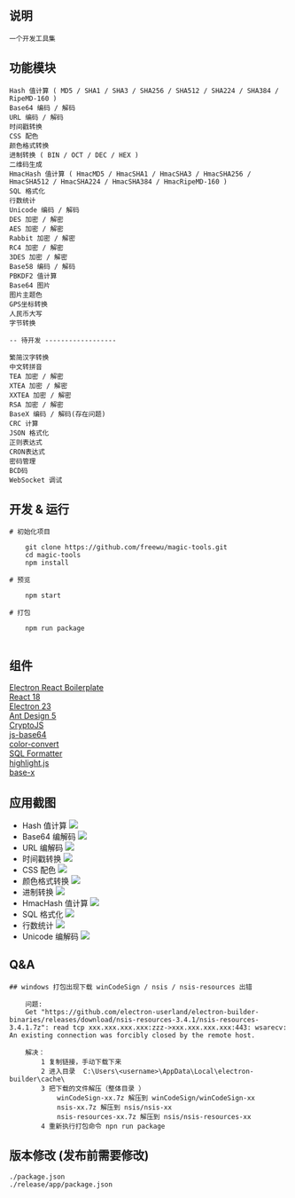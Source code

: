 ## 说明

    一个开发工具集

## 功能模块
```
Hash 值计算 ( MD5 / SHA1 / SHA3 / SHA256 / SHA512 / SHA224 / SHA384 / RipeMD-160 )   
Base64 编码 / 解码
URL 编码 / 解码
时间戳转换
CSS 配色
颜色格式转换
进制转换 ( BIN / OCT / DEC / HEX )
二维码生成   
HmacHash 值计算 ( HmacMD5 / HmacSHA1 / HmacSHA3 / HmacSHA256 / HmacSHA512 / HmacSHA224 / HmacSHA384 / HmacRipeMD-160 )     
SQL 格式化
行数统计
Unicode 编码 / 解码
DES 加密 / 解密   
AES 加密 / 解密    
Rabbit 加密 / 解密    
RC4 加密 / 解密    
3DES 加密 / 解密   
Base58 编码 / 解码
PBKDF2 值计算 
Base64 图片
图片主题色    
GPS坐标转换   
人民币大写   
字节转换
   
-- 待开发 ------------------

繁简汉字转换
中文转拼音
TEA 加密 / 解密    
XTEA 加密 / 解密    
XXTEA 加密 / 解密    
RSA 加密 / 解密   
BaseX 编码 / 解码(存在问题)
CRC 计算
JSON 格式化
正则表达式
CRON表达式
密码管理
BCD码
WebSocket 调试

```

## 开发 & 运行
```
# 初始化项目

    git clone https://github.com/freewu/magic-tools.git
    cd magic-tools
    npm install

# 预览

    npm start

# 打包 

    npm run package
    
```

## 组件

<a target="_blank" href="https://github.com/electron-react-boilerplate/electron-react-boilerplate">Electron React Boilerplate</a>   
<a target="_blank" href="https://react.dev/">React 18</a>   
<a target="_blank" href="https://www.electronjs.org/">Electron 23</a>  
<a target="_blank" href="https://ant.design/">Ant Design 5</a>  
<a target="_blank" href="https://github.com/brix/crypto-js">CryptoJS</a>  
<a target="_blank" href="https://github.com/dankogai/js-base64">js-base64</a>   
<a target="_blank" href="https://github.com/Qix-/color-convert">color-convert</a>   
<a target="_blank" href="https://github.com/sql-formatter-org/sql-formatter">SQL Formatter</a>   
<a target="_blank" href="https://highlightjs.org/">highlight.js</a>   
<a target="_blank" href="https://github.com/cryptocoinjs/base-x">base-x</a>


## 应用截图
* Hash 值计算
![](./docs/images/hash.png)
* Base64 编解码
![](./docs/images/base64.png)
* URL 编解码
![](./docs/images/url.png)
* 时间戳转换
![](./docs/images/time.png)
* CSS 配色
![](./docs/images/color.png)
* 颜色格式转换
![](./docs/images/color-convert.png)
* 进制转换
![](./docs/images/number-convert.png)
* HmacHash 值计算
![](./docs/images/hmac-hash.png)
* SQL 格式化
![](./docs/images/sql-formatter.png)
* 行数统计
![](./docs/images/linecount.png)
* Unicode 编解码
![](./docs/images/unicode.png)

## Q&A
```
## windows 打包出现下载 winCodeSign / nsis / nsis-resources 出错

    问题:
    Get "https://github.com/electron-userland/electron-builder-binaries/releases/download/nsis-resources-3.4.1/nsis-resources-3.4.1.7z": read tcp xxx.xxx.xxx.xxx:zzz->xxx.xxx.xxx.xxx:443: wsarecv: An existing connection was forcibly closed by the remote host.
    
    解决：
        1 复制链接，手动下载下来
        2 进入目录  C:\Users\<username>\AppData\Local\electron-builder\cache\
        3 把下载的文件解压（整体目录 ）
            winCodeSign-xx.7z 解压到 winCodeSign/winCodeSign-xx
            nsis-xx.7z 解压到 nsis/nsis-xx
            nsis-resources-xx.7z 解压到 nsis/nsis-resources-xx
        4 重新执行打包命令 npn run package

```

## 版本修改 (发布前需要修改)
```
./package.json  
./release/app/package.json
```